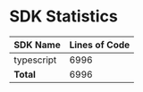 # SDK Statistics

| SDK Name | Lines of Code |
| -------- | ------------- |
| typescript | 6996 |
| **Total** | 6996 |
